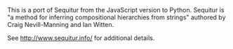This is a port of Sequitur from the JavaScript version to Python. Sequitur is "a method for inferring 
compositional hierarchies from strings" authored by Craig Nevill-Manning and Ian Witten.

See http://www.sequitur.info/ for additional details.
